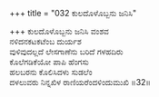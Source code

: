 +++
title = "032 ಕುಲದೊಳೊಬ್ಬನು ಜನಿಸಿ"

+++
ಕುಲದೊಳೊಬ್ಬನು ಜನಿಸಿ ವಂಶವ  
ನಳಿದನಕಟಕಟೆಂಬ ದುರ್ಯಶ  
ವುಳಿವುದಲ್ಲದೆ ಲೇಸಗಾಣೆನು ಬರಿದೆ ಗಳಹದಿರು  
ಕೊಲೆಗಡಿಕೆಯೋ ಪಾಪಿ ಹೆಂಗಸು  
ಹಲಬರನು ಕೊಲಿಸಿದಳು ಸುಡಲೆಂ  
ದಳಲುವರು ನಿನ್ನಖಿಳ ರಾಣಿಯರೆಂದಳಿಂದುಮುಖಿ      ॥32॥